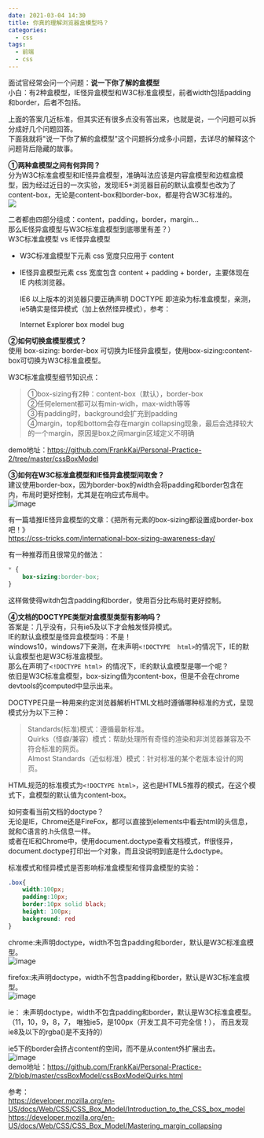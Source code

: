 ```yaml
---
date: 2021-03-04 14:30
title: 你真的理解浏览器盒模型吗？
categories:
  - css
tags:
  - 前端
  - css
---
```


面试官经常会问一个问题：**说一下你了解的盒模型**  
小白：有2种盒模型，IE怪异盒模型和W3C标准盒模型，前者width包括padding和border，后者不包括。

上面的答案几近标准，但其实还有很多点没有答出来，也就是说，一个问题可以拆分成好几个问题回答。  
下面我就将"说一下你了解的盒模型"这个问题拆分成多小问题，去详尽的解释这个问题背后隐藏的故事。

**①两种盒模型之间有何异同？**  
分为W3C标准盒模型和IE怪异盒模型，准确叫法应该是内容盒模型和边框盒模型，因为经过近日的一次实验，发现IE5+浏览器目前的默认盒模型也改为了content-box，无论是content-box和border-box，都是符合W3C标准的。  
![](https://user-images.githubusercontent.com/19262750/39028684-733012a0-448a-11e8-8a2a-2b6d2c03959d.png)

二者都由四部分组成：content，padding，border，margin…  
那么IE怪异盒模型与W3C标准盒模型到底哪里有差？）  
W3C标准盒模型 vs IE怪异盒模型

* W3C标准盒模型下元素 css 宽度只应用于 content
* IE怪异盒模型元素 css 宽度包含 content + padding + border，主要体现在 IE 内核浏览器。  

    IE6 以上版本的浏览器只要正确声明 DOCTYPE 即渲染为标准盒模型，亲测，ie5确实是怪异模式（加上依然怪异模式），参考：  

    Internet Explorer box model bug

**②如何切换盒模型模式？**  
使用 box-sizing: border-box 可切换为IE怪异盒模型，使用box-sizing:content-box可切换为W3C标准盒模型。

W3C标准盒模型细节知识点：

> ①box-sizing有2种：content-box（默认），border-box  
> ②任何element都可以有min-widh，max-width等等  
> ③有padding时，background会扩充到padding  
> ④margin，top和bottom会存在margin collapsing现象，最后会选择较大的一个margin，原因是box之间margin区域定义不明确

demo地址：https://github.com/FrankKai/Personal-Practice-2/tree/master/cssBoxModel

**③如何在W3C标准盒模型和IE怪异盒模型间取舍？**  
建议使用border-box，因为border-box的width会将padding和border包含在内，布局时更好控制，尤其是在响应式布局中。  
![image](https://user-images.githubusercontent.com/19262750/39027008-829bd448-4482-11e8-83a3-51f813b062a5.png)

有一篇墙推IE怪异盒模型的文章：《把所有元素的box-sizing都设置成border-box吧！》  
https://css-tricks.com/international-box-sizing-awareness-day/

有一种推荐而且很常见的做法：

```css
* {
    box-sizing:border-box;
}
```

这样做使得witdh包含padding和border，使用百分比布局时更好控制。

**④文档的DOCTYPE类型对盒模型类型有影响吗？**  
答案是：几乎没有，只有ie5及以下才会触发怪异模式。  
IE的默认盒模型是怪异盒模型吗：不是！  
windows10，windows7下亲测，在未声明`<!DOCTYPE  html>`的情况下，IE的默认盒模型也是W3C标准盒模型。  
那么在声明了`<!DOCTYPE html> `的情况下，IE的默认盒模型是哪一个呢？  
依旧是W3C标准盒模型，box-sizing值为content-box，但是不会在chrome devtools的computed中显示出来。

DOCTYPE只是一种用来约定浏览器解析HTML文档时遵循哪种标准的方式，呈现模式分为以下三种：

> Standards(标准)模式：遵循最新标准。  
> Quirks（怪癖/兼容）模式：帮助处理所有奇怪的渲染和非浏览器兼容及不符合标准的网页。  
> Almost Standards（近似标准）模式：针对标准的某个老版本设计的网页。

HTML规范的标准模式为`<!DOCTYPE html>`，这也是HTML5推荐的模式，在这个模式下，盒模型的默认值为content-box。

如何查看当前文档的doctype？  
无论是IE，Chrome还是FireFox，都可以直接到elements中看去html的头信息，就和C语言的.h头信息一样。  
或者在IE和Chrome中，使用document.doctype查看文档模式，ff很怪异，document.doctype打印出一个对象，而且没说明到底是什么doctype。

标准模式和怪异模式是否影响标准盒模型和怪异盒模型的实验：

```css
.box{
    width:100px;
    padding:10px;
    border:10px solid black;
    height: 100px;
    background: red
}
```

chrome:未声明doctype，width不包含padding和border，默认是W3C标准盒模型。  
![image](https://user-images.githubusercontent.com/19262750/39026631-a6515bda-4480-11e8-99c5-301dea6925c5.png)

firefox:未声明doctype，width不包含padding和border，默认是W3C标准盒模型。  
![image](https://user-images.githubusercontent.com/19262750/39026649-c1417100-4480-11e8-892b-856039d3e349.png)

ie： 未声明doctype，width不包含padding和border，默认是W3C标准盒模型。（11，10，9，8，7， 唯独ie5，是100px（开发工具不可完全信！）， 而且发现ie8及以下的rgba()是不支持的）

ie5下的border会挤占content的空间，而不是从content外扩展出去。  
![image](https://user-images.githubusercontent.com/19262750/39026654-c7733c48-4480-11e8-95ff-fd298825d670.png)  
demo地址：https://github.com/FrankKai/Personal-Practice-2/blob/master/cssBoxModel/cssBoxModelQuirks.html

参考：  
https://developer.mozilla.org/en-US/docs/Web/CSS/CSS_Box_Model/Introduction_to_the_CSS_box_model  
https://developer.mozilla.org/en-US/docs/Web/CSS/CSS_Box_Model/Mastering_margin_collapsing
